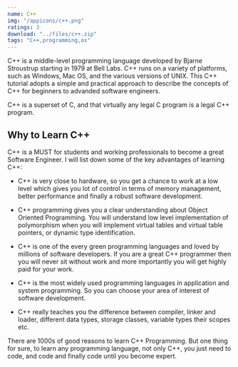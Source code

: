 ```yaml
---
name: C++
img: "/appicons/c++.png"
ratings: 3
download: "../files/c++.zip"
tags: "C++,programming,os"
---
```


C++ is a middle-level programming language developed by Bjarne Stroustrup starting in 1979 at Bell Labs. C++ runs on a variety of platforms, such as Windows, Mac OS, and the various versions of UNIX. This C++ tutorial adopts a simple and practical approach to describe the concepts of C++ for beginners to advanded software engineers.

C++ is a superset of C, and that virtually any legal C program is a legal C++ program.

## Why to Learn C++

C++ is a MUST for students and working professionals to become a great Software Engineer. I will list down some of the key advantages of learning C++:

- C++ is very close to hardware, so you get a chance to work at a low level which gives you lot of control in terms of memory management, better performance and finally a robust software development.

- C++ programming gives you a clear understanding about Object Oriented Programming. You will understand low level implementation of polymorphism when you will implement virtual tables and virtual table pointers, or dynamic type identification.

- C++ is one of the every green programming languages and loved by millions of software developers. If you are a great C++ programmer then you will never sit without work and more importantly you will get highly paid for your work.

- C++ is the most widely used programming languages in application and system programming. So you can choose your area of interest of software development.

- C++ really teaches you the difference between compiler, linker and loader, different data types, storage classes, variable types their scopes etc.

There are 1000s of good reasons to learn C++ Programming. But one thing for sure, to learn any programming language, not only C++, you just need to code, and code and finally code until you become expert.
